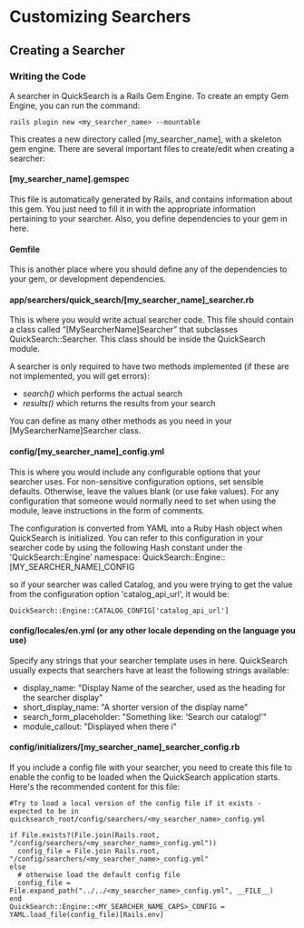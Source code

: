# Customizing Searchers

## Creating a Searcher

### Writing the Code

A searcher in QuickSearch is a Rails Gem Engine. To create an empty Gem Engine, you can run the command:

    rails plugin new <my_searcher_name> --mountable

This creates a new directory called [my_searcher_name], with a skeleton gem engine. There are several important files to create/edit when creating a searcher:

#### [my_searcher_name].gemspec

This file is automatically generated by Rails, and contains information about this gem. You just need to fill it in with the appropriate information pertaining to your searcher. Also, you define dependencies to your gem in here.

#### Gemfile

This is another place where you should define any of the dependencies to your gem, or development dependencies.

#### app/searchers/quick_search/[my_searcher_name]_searcher.rb

This is where you would write actual searcher code. This file should contain a class called “[MySearcherName]Searcher” that subclasses QuickSearch::Searcher. This class should be inside the QuickSearch module.

A searcher is only required to have two methods implemented (if these are not implemented, you will get errors):

- _search()_ which performs the actual search
- _results()_ which returns the results from your search

You can define as many other methods as you need in your [MySearcherName]Searcher class.

#### config/[my_searcher_name]_config.yml

This is where you would include any configurable options that your searcher uses. For non-sensitive configuration options, set sensible defaults. Otherwise, leave the values blank (or use fake values). For any configuration that someone would normally need to set when using the module, leave instructions in the form of comments.

The configuration is converted from YAML into a Ruby Hash object when QuickSearch is initialized. You can refer to this configuration in your searcher code by using the following Hash constant under the 'QuickSearch::Engine' namespace: QuickSearch::Engine::[MY_SEARCHER_NAME]_CONFIG

so if your searcher was called Catalog, and you were trying to get the value from the configuration option 'catalog_api_url', it would be:

    QuickSearch::Engine::CATALOG_CONFIG['catalog_api_url']

#### config/locales/en.yml (or any other locale depending on the language you use)

Specify any strings that your searcher template uses in here. QuickSearch usually expects that searchers have at least the following strings available:

- display_name: "Display Name of the searcher, used as the heading for the searcher display"
- short_display_name: "A shorter version of the display name"
- search_form_placeholder: "Something like: ‘Search our catalog!’"
- module_callout: "Displayed when there i"

#### config/initializers/[my_searcher_name]_searcher_config.rb

If you include a config file with your searcher, you need to create this
file to enable the config to be loaded when the QuickSearch application
starts. Here's the recommended content for this file:

    #Try to load a local version of the config file if it exists - expected to be in quicksearch_root/config/searchers/<my_searcher_name>_config.yml

    if File.exists?(File.join(Rails.root, "/config/searchers/<my_searcher_name>_config.yml"))
      config_file = File.join Rails.root, "/config/searchers/<my_searcher_name>_config.yml"
    else
      # otherwise load the default config file
      config_file = File.expand_path("../../<my_searcher_name>_config.yml", __FILE__)
    end
    QuickSearch::Engine::<MY_SEARCHER_NAME_CAPS>_CONFIG = YAML.load_file(config_file)[Rails.env]

